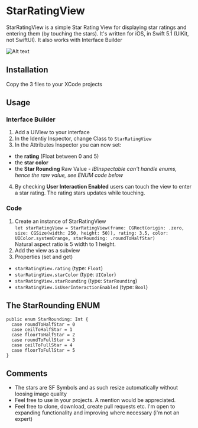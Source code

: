 # StarRatingView
StarRatingView is a simple Star Rating View for displaying star ratings and entering them (by touching the stars). It's written for iOS, in Swift 5.1 (UIKit, not SwiftUI). It also works with Interface Builder

![Alt text](/relative/path/to/img.jpg?raw=true "StarRatingView in InterfaceBuilder")

## Installation
Copy the 3 files to your XCode projects

## Usage
### Interface Builder
1. Add a UIView to your interface
2. In the Identiy Inspector, change Class to `StarRatingView`
3. In the Attributes Inspector you can now set:
 * the **rating** (Float between 0 and 5)
 * the **star color**
 * the **Star Rounding** Raw Value - *IBInspectable can't handle enums, hence the raw value, see ENUM code below*
4. By checking **User Interaction Enabled** users can touch the view to enter a star rating. The rating stars updates while touching.

### Code
1. Create an instance of StarRatingView  
`let starRatingView = StarRatingView(frame: CGRect(origin: .zero, size: CGSize(width: 250, height: 50)), rating: 3.5, color: UIColor.systemOrange, starRounding: .roundToHalfStar)`  
Natural aspect ratio is 5 width to 1 height. 
2. Add the view as a subview
3. Properties (set and get)
 * `starRatingView.rating` (type: `Float`)
 * `starRatingView.starColor` (type: `UIColor`)
 * `starRatingView.starRounding` (type: `StarRounding`)
 * `starRatingView.isUserInteractionEnabled` (type: `Bool`)

## The StarRounding ENUM
`public enum StarRounding: Int {`  
`  case roundToHalfStar = 0`  
`  case ceilToHalfStar = 1`  
`  case floorToHalfStar = 2`  
`  case roundToFullStar = 3`  
`  case ceilToFullStar = 4`  
`  case floorToFullStar = 5`  
`}`

## Comments
* The stars are SF Symbols and as such resize automatically without loosing image quality
* Feel free to use in your projects. A mention would be appreciated. 
* Feel free to clone, download, create pull requests etc. I'm open to expanding functionality and improving where necessary (i'm not an expert)

